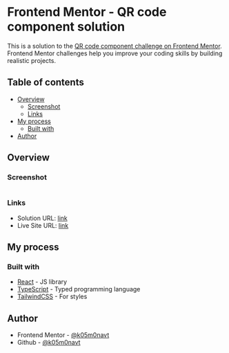 # Frontend Mentor - QR code component solution

This is a solution to the [QR code component challenge on Frontend Mentor](https://www.frontendmentor.io/challenges/qr-code-component-iux_sIO_H). Frontend Mentor challenges help you improve your coding skills by building realistic projects.

## Table of contents

- [Overview](#overview)
  - [Screenshot](#screenshot)
  - [Links](#links)
- [My process](#my-process)
  - [Built with](#built-with)
- [Author](#author)

## Overview

### Screenshot

![]()

### Links

- Solution URL: [link]()
- Live Site URL: [link]()

## My process

### Built with

- [React](https://reactjs.org/) - JS library
- [TypeScript](https://www.typescriptlang.org/) - Typed programming language
- [TailwindCSS](https://tailwindcss.com/) - For styles

## Author

- Frontend Mentor - [@k05m0navt](https://www.frontendmentor.io/profile/k05m0navt)
- Github - [@k05m0navt](https://github.com/k05m0navt)
